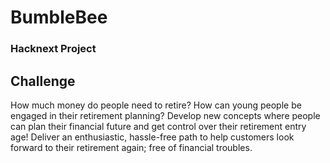 # BumbleBee
### Hacknext Project

## Challenge

How much money do people need to retire? How can young people be engaged in their retirement planning? Develop new concepts where people can plan their financial future and get control over their retirement entry age! Deliver an enthusiastic, hassle-free path to help customers look forward to their retirement again; free of financial troubles.
